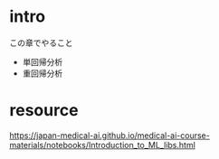 <!-- START doctoc -->
<!-- END doctoc -->

# intro
この章でやること
- 単回帰分析
- 重回帰分析

# resource
https://japan-medical-ai.github.io/medical-ai-course-materials/notebooks/Introduction_to_ML_libs.html
